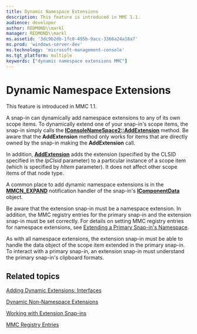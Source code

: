 ```yaml
---
title: Dynamic Namespace Extensions
description: This feature is introduced in MMC 1.1.
audience: developer
author: REDMOND\\markl
manager: REDMOND\\markl
ms.assetid: '3dc9b2db-1fc0-495b-9acc-3366a24a18a7'
ms.prod: 'windows-server-dev'
ms.technology: 'microsoft-management-console'
ms.tgt_platform: multiple
keywords: ["dynamic namespace extensions MMC"]
---
```


# Dynamic Namespace Extensions

This feature is introduced in MMC 1.1.

A snap-in can dynamically add namespace extensions to any of its own scope items. To dynamically extend one of your snap-in's scope items, the snap-in simply calls the [**IConsoleNameSpace2::AddExtension**](iconsolenamespace2-addextension.md) method. Be aware that the **AddExtension** method only works for items that are directly owned by the snap-in making the **AddExtension** call.

In addition, [**AddExtension**](iconsolenamespace2-addextension.md) adds the extension (specified by the CLSID specified in the *lpClsid* parameter) to a particular instance of a scope item (which is specified by *hItem* parameter). It does not affect other scope items of that node type.

A common place to add dynamic namespace extensions is in the [**MMCN\_EXPAND**](mmcn-expand.md) notification handler of the snap-in's [**IComponentData**](icomponentdata.md) object.

Be aware that the extension snap-in must be a namespace extension. In addition, the MMC registry entries for the primary snap-in and the extension snap-in must be set correctly. For details on setting MMC registry entries for namespace extensions, see [Extending a Primary Snap-in's Namespace](extending-a-primary-snap-ins-namespace.md).

As with all namespace extensions, the extension snap-in must be able to handle the data object of the scope item extended in the primary snap-in. To interact with a primary snap-in, an extension snap-in must understand the primary snap-in's clipboard formats.

## Related topics

<dl> <dt>

[Adding Dynamic Extensions: Interfaces](adding-dynamic-extensions-interfaces.md)
</dt> <dt>

[Dynamic Non-Namespace Extensions](dynamic-non-namespace-extensions.md)
</dt> <dt>

[Working with Extension Snap-ins](working-with-extension-snap-ins.md)
</dt> <dt>

[MMC Registry Entries](mmc-registry-entries.md)
</dt> </dl>

 

 





